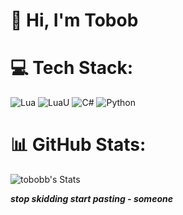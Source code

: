 # 👋 Hi, I'm Tobob

# 💻 Tech Stack:
![Lua](https://img.shields.io/badge/lua-%232C2D72.svg?style=for-the-badge&logo=lua&logoColor=white) ![LuaU](https://img.shields.io/badge/luau-%232C2D72.svg?style=for-the-badge&logo=luau&logoColor=white) ![C#](https://img.shields.io/badge/c%23-%23239120.svg?style=for-the-badge&logo=csharp&logoColor=white) ![Python](https://img.shields.io/badge/python-3670A0?style=for-the-badge&logo=python&logoColor=ffdd54)
# 📊 GitHub Stats:
![tobobb's Stats](https://github-readme-stats.vercel.app/api?username=tobobb&theme=vue-dark&show_icons=true&hide_border=true&count_private=false)<br/>





***stop skidding start pasting - someone***
